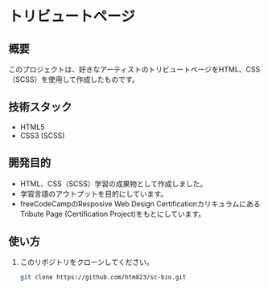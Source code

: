 # トリビュートページ

## 概要
このプロジェクトは、好きなアーティストのトリビュートページをHTML、CSS（SCSS）を使用して作成したものです。

## 技術スタック
* HTML5
* CSS3 (SCSS)

## 開発目的
* HTML、CSS（SCSS）学習の成果物として作成しました。
* 学習言語のアウトプットを目的にしています。
* freeCodeCampのResposive Web Design CertificationカリキュラムにあるTribute Page (Certification Project)をもとにしています。

## 使い方
1. このリポジトリをクローンしてください。
   ```bash
   git clone https://github.com/htm823/sc-bio.git
